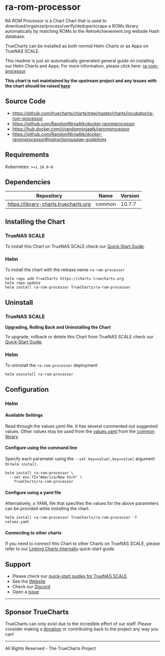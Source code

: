# ra-rom-processor

RA ROM Processor is a Chart Chart that is used to download/orgainze/process/verify/dedupe/scrape a ROMs library automatically by matching ROMs to the RetroAchievement.org website Hash database.

TrueCharts can be installed as both *normal* Helm Charts or as Apps on TrueNAS SCALE.

This readme is just an automatically generated general guide on installing our Helm Charts and Apps.
For more information, please click here: [ra-rom-processor](https://truecharts.org/docs/charts/incubator/ra-rom-processor)

**This chart is not maintained by the upstream project and any issues with the chart should be raised [here](https://github.com/truecharts/charts/issues/new/choose)**

## Source Code

* <https://github.com/truecharts/charts/tree/master/charts/incubator/ra-rom-processor>
* <https://github.com/RandomNinjaAtk/docker-raromprocessor>
* <https://hub.docker.com/r/randomninjaatk/raromprocessor>
* <https://github.com/RandomNinjaAtk/docker-raromprocessor#instructionsusage-guidelines>

## Requirements

Kubernetes: `>=1.16.0-0`

## Dependencies

| Repository | Name | Version |
|------------|------|---------|
| https://library-charts.truecharts.org | common | 10.7.7 |

## Installing the Chart

### TrueNAS SCALE

To install this Chart on TrueNAS SCALE check our [Quick-Start Guide](https://truecharts.org/docs/manual/SCALE%20Apps/Installing-an-App).

### Helm

To install the chart with the release name `ra-rom-processor`

```console
helm repo add TrueCharts https://charts.truecharts.org
helm repo update
helm install ra-rom-processor TrueCharts/ra-rom-processor
```

## Uninstall

### TrueNAS SCALE

**Upgrading, Rolling Back and Uninstalling the Chart**

To upgrade, rollback or delete this Chart from TrueNAS SCALE check our [Quick-Start Guide](https://truecharts.org/docs/manual/SCALE%20Apps/Upgrade-rollback-delete-an-App).

### Helm

To uninstall the `ra-rom-processor` deployment

```console
helm uninstall ra-rom-processor
```

## Configuration

### Helm

#### Available Settings

Read through the values.yaml file. It has several commented out suggested values.
Other values may be used from the [values.yaml](https://github.com/truecharts/library-charts/tree/main/charts/stable/common/values.yaml) from the [common library](https://github.com/truecharts/library-charts/tree/main/charts/common).

#### Configure using the command line

Specify each parameter using the `--set key=value[,key=value]` argument to `helm install`.

```console
helm install ra-rom-processor \
  --set env.TZ="America/New York" \
    TrueCharts/ra-rom-processor
```

#### Configure using a yaml file

Alternatively, a YAML file that specifies the values for the above parameters can be provided while installing the chart.

```console
helm install ra-rom-processor TrueCharts/ra-rom-processor -f values.yaml
```

#### Connecting to other charts

If you need to connect this Chart to other Charts on TrueNAS SCALE, please refer to our [Linking Charts Internally](https://truecharts.org/docs/manual/SCALE%20Apps/linking-apps) quick-start guide.

## Support

- Please check our [quick-start guides for TrueNAS SCALE](https://truecharts.org/docs/manual/SCALE%20Apps/Important-MUST-READ).
- See the [Website](https://truecharts.org)
- Check our [Discord](https://discord.gg/tVsPTHWTtr)
- Open a [issue](https://github.com/truecharts/apps/issues/new/choose)

---

## Sponsor TrueCharts

TrueCharts can only exist due to the incredible effort of our staff.
Please consider making a [donation](https://truecharts.org/sponsor) or contributing back to the project any way you can!

---

All Rights Reserved - The TrueCharts Project

